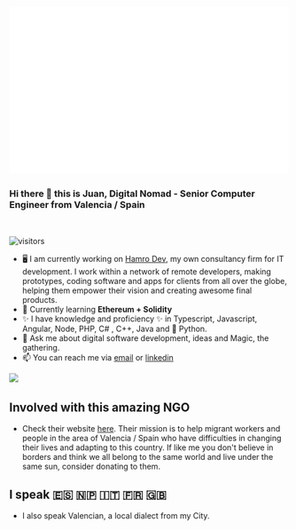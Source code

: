 <a href="https://www.hamrodev.com/en/juan"><img src="headerjuan.svg" width="600" height="300" alt="Juan is what you get"></a>
### Hi there 👋 this is Juan, Digital Nomad - Senior Computer Engineer from Valencia / Spain
<br>

![visitors](https://page-views.glitch.me/badge?page_id=troindx)

- 🖥️ I am currently working on <a href="https://www.hamrodev.com/">Hamro Dev</a>, my own consultancy firm for IT development. I work within a network of remote developers, making prototypes, coding software and apps for clients from all over the globe, helping them empower their vision and creating awesome final products.
- 🌱 Currently learning <b>Ethereum + Solidity</b>
- ✨ I have knowledge and proficiency ✨ in Typescript, Javascript, Angular, Node, PHP, C# , C++, Java and 🐍 Python.
- 💬 Ask me about digital software development, ideas and Magic, the gathering.
- 📫 You can reach me via <a href="mailto:juan@hamrodev.com">email</a> or <a href="https://www.linkedin.com/in/jvilarsanchis/">linkedin</a>

<img height="180em" src="https://github-readme-stats.vercel.app/api?username=troindx&show_icons=true&hide_border=true&&count_private=true&include_all_commits=true" />

## Involved with this amazing NGO
- Check their website <a href="https://www.jarit.org">here</a>. Their mission is to help migrant workers and people in the area of Valencia / Spain who have difficulties in changing their lives and adapting to this country. If like me you don't believe in borders and think we all belong to the same world and live under the same sun, consider donating to them.

## I speak 🇪🇸 🇳🇵 🇮🇹 🇫🇷 🇬🇧
- I also speak Valencian, a local dialect from my City.
